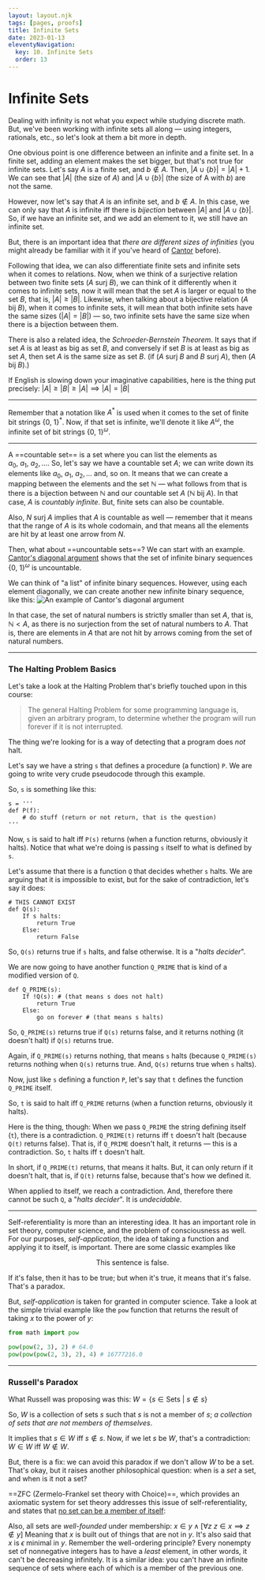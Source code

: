 ```yaml
---
layout: layout.njk
tags: [pages, proofs]
title: Infinite Sets
date: 2023-01-13
eleventyNavigation:
  key: 10. Infinite Sets
  order: 13
---
```


# Infinite Sets

Dealing with infinity is not what you expect while studying discrete math. But, we've been working with infinite sets all along — using integers, rationals, etc., so let's look at them a bit more in depth.

One obvious point is one difference between an infinite and a finite set. In a finite set, adding an element makes the set bigger, but that's not true for infinite sets.
Let's say $A$ is a finite set, and $b \notin A$.
Then, $|A \cup \{b\}| = |A| + 1$.
We can see that $|A|$ (the size of $A$) and $|A \cup \{b\}|$ (the size of A with $b$) are not the same.

However, now let's say that $A$ is an infinite set, and $b \notin A$. In this case, we can only say that $A$ is infinite iff there is _bijection_ between $|A|$ and $|A \cup \{b\}|$.
So, if we have an infinite set, and we add an element to it, we still have an infinite set.

But, there is an important idea that _there are different sizes of infinities_ (you might already be familiar with it if you've heard of [Cantor](https://en.wikipedia.org/wiki/Georg_Cantor) before).

Following that idea, we can also differentiate finite sets and infinite sets when it comes to relations. Now, when we think of a surjective relation between two finite sets ($A \text{ surj } B$), we can think of it differently when it comes to infinite sets, now it will mean that the set $A$ is larger or equal to the set $B$, that is, $|A| \geq |B|$.
Likewise, when talking about a bijective relation ($A \text{ bij } B$), when it comes to infinite sets, it will mean that both infinite sets have the same sizes ($|A| = |B|$) — so, two infinite sets have the same size when there is a bijection between them.

There is also a related idea, the _Schroeder-Bernstein Theorem_. It says that if set $A$ is at least as big as set $B$, and conversely if set $B$ is at least as big as set $A$, then set $A$ is the same size as set $B$. (if ($A \text{ surj } B$ and $B \text{ surj }A$), then ($A \text{ bij }B$).)

If English is slowing down your imaginative capabilities, here is the thing put precisely:
$|A| \geq |B| \geq |A| \implies |A| = |B|$

---

Remember that a notation like $A^*$ is used when it comes to the set of finite bit strings $\{0, \ 1\}^*$. Now, if that set is infinite, we'll denote it like $A^\omega$, the infinite set of bit strings $\{0, \ 1\}^\omega$.

---

A ==countable set== is a set where you can list the elements as $a_0, \ a_1, \ a_2, ...$.
So, let's say we have a countable set $A$; we can write down its elements like $a_0, \ a_1, \ a_2, ...$ and, so on. It means that we can create a mapping between the elements and the set $\mathbb{N}$ — what follows from that is there is a bijection between $\mathbb{N}$ and our countable set $A$ ($\mathbb{N} \text{ bij }A$). In that case, $A$ is _countably infinite_. But, finite sets can also be countable.

Also, $N \text{ surj } A$ implies that $A$ is countable as well — remember that it means that the range of $A$ is its whole codomain, and that means all the elements are hit by at least one arrow from $N$. 


Then, what about ==uncountable sets==?
We can start with an example. [Cantor's diagonal argument](https://en.wikipedia.org/wiki/Cantor%27s_diagonal_argument) shows that the set of infinite binary sequences $\{0, \ 1\}^\omega$ is uncountable.

We can think of "a list" of infinite binary sequences. However, using each element diagonally, we can create another new infinite binary sequence, like this:
![An example of Cantor's diagonal argument](https://upload.wikimedia.org/wikipedia/commons/thumb/b/b7/Diagonal_argument_01_svg.svg/369px-Diagonal_argument_01_svg.svg.png)

In that case, the set of natural numbers is strictly smaller than set $A$, that is, $\mathbb{N} \lt A$, as there is no surjection from the set of natural numbers to $A$. That is, there are elements in $A$ that are not hit by arrows coming from the set of natural numbers.

---

### The Halting Problem Basics
Let's take a look at the Halting Problem that's briefly touched upon in this course:

> The general Halting Problem for some programming language is, given an arbitrary program, to determine whether the program will run forever if it is not interrupted.

The thing we're looking for is a way of detecting that a program does _not_ halt.

Let's say we have a string `s` that defines a procedure (a function) `P`.
We are going to write very crude pseudocode through this example.

So, `s` is something like this:

```
s = '''
def P(f):
    # do stuff (return or not return, that is the question)
'''
```

Now, `s` is said to halt iff `P(s)` returns (when a function returns, obviously it halts). Notice that what we're doing is passing `s` itself to what is defined by `s`.

Let's assume that there is a function `Q` that decides whether `s` halts. We are arguing that it is impossible to exist, but for the sake of contradiction, let's say it does:

```
# THIS CANNOT EXIST
def Q(s):
    If s halts:
        return True
    Else:
        return False

```

So, `Q(s)` returns true if `s` halts, and false otherwise. It is a "_halts decider_".

We are now going to have another function `Q_PRIME` that is kind of a modified version of `Q`. 

```
def Q_PRIME(s):
    If !Q(s): # (that means s does not halt)
        return True
    Else:
        go on forever # (that means s halts)
```

So, `Q_PRIME(s)` returns true if `Q(s)` returns false, and it returns nothing (it doesn't halt) if `Q(s)` returns true.

Again, if `Q_PRIME(s)` returns nothing, that means `s` halts (because `Q_PRIME(s)` returns nothing when `Q(s)` returns true. And, `Q(s)` returns true when `s` halts).

Now, just like `s` defining a function `P`, let's say that `t` defines the function `Q_PRIME` itself.

So, `t` is said to halt iff `Q_PRIME` returns (when a function returns, obviously it halts).

Here is the thing, though: When we pass `Q_PRIME` the string defining itself (`t`), there is a contradiction.
`Q_PRIME(t)` returns iff `t` doesn't halt (because `Q(t)` returns false). That is, if `Q_PRIME` doesn't halt, it returns — this is a contradiction.
So, `t` halts iff `t` doesn't halt.

In short, if `Q_PRIME(t)` returns, that means it halts. But, it can only return if it doesn't halt, that is, if `Q(t)` returns false, because that's how we defined it.

When applied to itself, we reach a contradiction.
And, therefore there cannot be such `Q`, a "_halts decider_".
It is _undecidable_.

---

Self-referentiality is more than an interesting idea. It has an important role in set theory, computer science, and the problem of consciousness as well. 
For our purposes, _self-application_, the idea of taking a function and applying it to itself, is important. 
There are some classic examples like 

$$\text{This sentence is false.}$$ 

If it's false, then it has to be true; but when it's true, it means that it's false. That's a paradox.

But, _self-application_ is taken for granted in computer science. Take a look at the simple trivial example like the `pow` function that returns the result of taking $x$ to the power of $y$:

```python
from math import pow

pow(pow(2, 3), 2) # 64.0
pow(pow(pow(2, 3), 2), 4) # 16777216.0

```

---

### Russell's Paradox
What Russell was proposing was this:
$W = \{s \in \text{Sets} \ | \ s \notin s\}$

So, $W$ is a collection of sets $s$ such that $s$ is not a member of $s$; _a collection of sets that are not members of themselves_.

It implies that $s \in W \text{ iff }s \notin s$.
Now, if we let $s$ be $W$, that's a contradiction: $W \in W \text{ iff }W \notin W$.

But, there is a fix: we can avoid this paradox if we don't allow $W$ to be a set.
That's okay, but it raises another philosophical question: when is a _set_ a set, and when is it not a set?

==ZFC (Zermelo-Frankel set theory with Choice)==, which provides an axiomatic system for set theory addresses this issue of self-referentiality, and states that [no set can be a member of itself](https://en.wikipedia.org/wiki/Axiom_of_regularity#No_set_is_an_element_of_itself):

Also, all sets are _well-founded_ under membership:
$x \in y \land [\forall z \ z \in x \implies z \notin y]$ 
Meaning that $x$ is built out of things that are not in $y$.
It's also said that $x \text{ is } \epsilon \text{ minimal in } y$.
Remember the well-ordering principle? Every nonempty set of nonnegative integers has to have a _least_ element, in other words, it can't be decreasing infinitely. It is a similar idea: you can't have an infinite sequence of sets where each of which is a member of the previous one.

